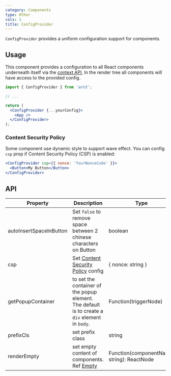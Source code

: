 ```yaml
---
category: Components
type: Other
cols: 1
title: ConfigProvider
---
```


`ConfigProvider` provides a uniform configuration support for components.

## Usage

This component provides a configuration to all React components underneath itself via the [context API](https://facebook.github.io/react/docs/context.html), In the render tree all components will have access to the provided config.

```jsx
import { ConfigProvider } from 'antd';

// ...

return (
  <ConfigProvider {...yourConfig}>
    <App />
  </ConfigProvider>
);
```

### Content Security Policy

Some component use dynamic style to support wave effect. You can config `csp` prop if Content Security Policy (CSP) is enabled:

```jsx
<ConfigProvider csp={{ nonce: 'YourNonceCode' }}>
  <Button>My Button</Button>
</ConfigProvider>
```

## API

| Property | Description | Type | Default |
| --- | --- | --- | --- |
| autoInsertSpaceInButton | Set `false` to remove space between 2 chinese characters on Button | boolean | true |
| csp | Set [Content Security Policy](https://developer.mozilla.org/en-US/docs/Web/HTTP/CSP) config | { nonce: string } | - |
| getPopupContainer | to set the container of the popup element. The default is to create a `div` element in `body`. | Function(triggerNode) | `() => document.body` |
| prefixCls | set prefix class | string | ant |
| renderEmpty | set empty content of components. Ref [Empty](/components/empty/) | Function(componentName: string): ReactNode | - |
